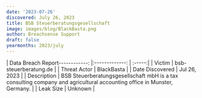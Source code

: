 ```yaml
---
date: '2023-07-26'
discovered: July 26, 2023
title: BSB Steuerberatungsgesellschaft
image: images/blog/BlackBasta.png
author: Breachsense Support
draft: false
yearmonths: 2023/july
---
```


| Data Breach Report------------:     |:-------------:    | :-----:|
| Victim      | bsb-steuerberatung.de      | 
| Threat Actor      | BlackBasta      | 
| Date Discovered      | Jul 26, 2023      | 
| Description      | BSB Steuerberatungsgesellschaft mbH is a tax consulting company and agricultural accounting office in Munster, Germany.      | 
| Leak Size      | Unknown      | 

